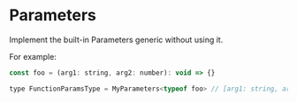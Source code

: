 # Parameters

Implement the built-in Parameters generic without using it.

For example:

```js
const foo = (arg1: string, arg2: number): void => {}

type FunctionParamsType = MyParameters<typeof foo> // [arg1: string, arg2: number]
```
